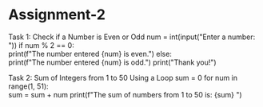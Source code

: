 # Assignment-2
Task 1: Check if a Number is Even or Odd 
num = int(input("Enter a number: "))
if num % 2 == 0:    
  print(f"The number entered {num} is even.")
else:    
  print(f"The number entered {num} is odd.")
print("Thank you!")

Task 2: Sum of Integers from 1 to 50 Using a Loop
sum = 0
for num in range(1, 51):    
  sum = sum + num
print(f"The sum of numbers from 1 to 50 is: {sum} ")
